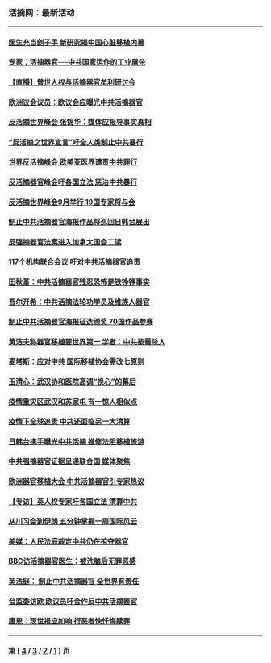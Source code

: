 ### 活摘网：最新活动
---
#### [医生充当刽子手 新研究揭中国心脏移植内幕](../../pages/nf5883/n13772291.md?09130430) 
#### [专家：活摘器官──中共国家运作的工业屠杀](../../pages/nf5883/n13761178.md?09130430) 
#### [【直播】普世人权与活摘器官牟利研讨会](../../pages/nf5883/n13425146.md?09130430) 
#### [欧洲议会议员：欧议会应曝光中共活摘器官](../../pages/nf5883/n13336571.md?09130430) 
#### [反活摘世界峰会 张锦华：媒体应报导事实真相](../../pages/nf5883/n13278502.md?09130430) 
#### [“反活摘之世界宣言”吁全人类制止中共暴行](../../pages/nf5883/n13259730.md?09130430) 
#### [世界反活摘峰会 欧美亚医界谴责中共罪行](../../pages/nf5883/n13253550.md?09130430) 
#### [反活摘器官峰会吁各国立法 惩治中共暴行](../../pages/nf5883/n13245052.md?09130430) 
#### [反活摘世界峰会9月举行 19国专家将与会](../../pages/nf5883/n13201492.md?09130430) 
#### [制止中共活摘器官海报作品将巡回日韩台展出](../../pages/nf5883/n13177791.md?09130430) 
#### [反强摘器官法案进入加拿大国会二读](../../pages/nf5883/n13033450.md?09130430) 
#### [117个机构联合会议 吁对中共活摘器官追责](../../pages/nf5883/n12775087.md?09130430) 
#### [田秋堇：中共活摘器官残忍恐怖是铁铮铮事实](../../pages/nf5883/n12702148.md?09130430) 
#### [吾尔开希：中共活摘法轮功学员及维族人器官](../../pages/nf5883/n12693197.md?09130430) 
#### [制止中共活摘器官海报征选颁奖 70国作品参赛](../../pages/nf5883/n12692050.md?09130430) 
#### [黄洁夫称器官移植要世界第一 学者：中共按需杀人](../../pages/nf5883/n12572329.md?09130430) 
#### [麦塔斯：应对中共 国际移植协会需改七原则](../../pages/nf5883/n12514711.md?09130430) 
#### [玉清心：武汉协和医院高调“换心”的幕后](../../pages/nf5883/n12298730.md?09130430) 
#### [疫情重灾区武汉和苏家屯 有一惊人相似点](../../pages/nf5883/n12150824.md?09130430) 
#### [疫情下全球追责 中共还面临另一大清算](../../pages/nf5883/n12070397.md?09130430) 
#### [日韩台携手曝光中共活摘 推修法阻移植旅游](../../pages/nf5883/n11712046.md?09130430) 
#### [中共强摘器官证据呈递联合国 媒体聚焦](../../pages/nf5883/n11546426.md?09130430) 
#### [欧洲器官移植大会 中共活摘器官引专家热议](../../pages/nf5883/n11539095.md?09130430) 
#### [【专访】英人权专家吁各国立法 清算中共](../../pages/nf5883/n11367315.md?09130430) 
#### [从川习会到伊朗 五分钟掌握一周国际风云](../../pages/nf5883/n11338520.md?09130430) 
#### [美媒：人民法庭裁定中共仍在掠夺器官](../../pages/nf5883/n11334897.md?09130430) 
#### [BBC访活摘器官医生：被洗脑后无罪恶感](../../pages/nf5883/n11335935.md?09130430) 
#### [英法庭： 制止中共活摘器官 全世界有责任](../../pages/nf5883/n11330691.md?09130430) 
#### [台监委访欧 欧议员吁合作反中共活摘器官](../../pages/nf5883/n11109190.md?09130430) 
#### [唐恩：现世报应如响 行恶者快忏悔赎罪](../../pages/nf5883/n11104016.md?09130430) 

---
#### 第 [ [4](./4.md?09130430) / [3](./3.md?09130430) / [2](./2.md?09130430) / [1](./1.md?09130430) ] 页
